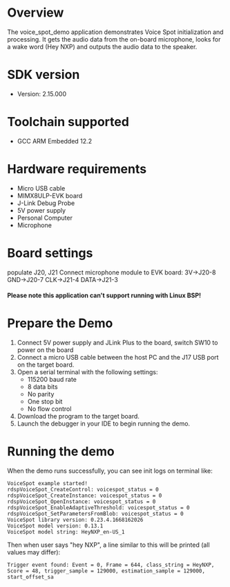 Overview
========
The voice_spot_demo application demonstrates Voice Spot initialization and processing.
It gets the audio data from the on-board microphone, looks for a wake word (Hey NXP) and outputs
the audio data to the speaker.


SDK version
===========
- Version: 2.15.000

Toolchain supported
===================
- GCC ARM Embedded  12.2

Hardware requirements
=====================
- Micro USB cable
- MIMX8ULP-EVK  board
- J-Link Debug Probe
- 5V power supply
- Personal Computer
- Microphone

Board settings
==============
populate J20, J21
Connect microphone module to EVK board:
3V->J20-8
GND->J20-7
CLK->J21-4
DATA->J21-3

#### Please note this application can't support running with Linux BSP! ####

Prepare the Demo
================
1.  Connect 5V power supply and JLink Plus to the board, switch SW10 to power on the board
2.  Connect a micro USB cable between the host PC and the J17 USB port on the target board.
3.  Open a serial terminal with the following settings:
    - 115200 baud rate
    - 8 data bits
    - No parity
    - One stop bit
    - No flow control
4.  Download the program to the target board.
5.  Launch the debugger in your IDE to begin running the demo.


Running the demo
================
When the demo runs successfully, you can see init logs on terminal like:

	VoiceSpot example started!
	rdspVoiceSpot_CreateControl: voicespot_status = 0
	rdspVoiceSpot_CreateInstance: voicespot_status = 0
	rdspVoiceSpot_OpenInstance: voicespot_status = 0
	rdspVoiceSpot_EnableAdaptiveThreshold: voicespot_status = 0
	rdspVoiceSpot_SetParametersFromBlob: voicespot_status = 0
	VoiceSpot library version: 0.23.4.1668162026
	VoiceSpot model version: 0.13.1
	VoiceSpot model string: HeyNXP_en-US_1

Then when user says "hey NXP", a line similar to this will be printed (all values may differ):

	Trigger event found: Event = 0, Frame = 644, class_string = HeyNXP, Score = 48, trigger_sample = 129000, estimation_sample = 129000, start_offset_sa

